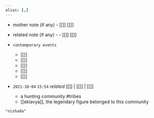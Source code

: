 ```yaml
---
alias: [,]
---
```

- mother note (if any)
		- [[]] [[]]
- related note (if any) -
		- [[]] [[]]
- `contemporary events`
	- [[]]
	- [[]]
	- [[]]
	- [[]]
	- [[]]

- `2021-10-04`  `15:54` _related_ [[]] | [[]] | [[]]
	- a hunting community #tribes 
	- [[eklavya]], the legendary figure belonged to this community

```query
"nishada"
```